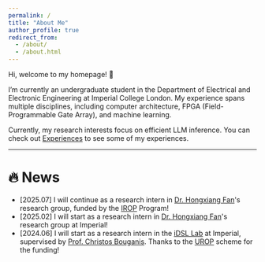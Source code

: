 ```yaml
---
permalink: /
title: "About Me"
author_profile: true
redirect_from: 
  - /about/
  - /about.html
---
```


Hi, welcome to my homepage! :wave:

I’m currently an undergraduate student in the Department of Electrical and Electronic Engineering at Imperial College London. My experience spans multiple disciplines, including computer architecture, FPGA (Field-Programmable Gate Array), and machine learning.

Currently, my research interests focus on efficient LLM inference.
You can check out [Experiences](/cv/) to see some of my experiences. 

---

# :fire: News
- [2025.07] I will continue as a research intern in [Dr. Hongxiang Fan](https://os-hxfan.github.io/)'s research group, funded by the [IROP](https://www.imperial.ac.uk/students/global-opportunities/ug/summerresearchplacements/) Program!
- [2025.02] I will start as a research intern in [Dr. Hongxiang Fan](https://os-hxfan.github.io/)'s research group at Imperial!
- [2024.06] I will start as a research intern in the [iDSL Lab](https://www.imperial.ac.uk/intelligent-digital-systems/) at Imperial, supervised by [Prof. Christos Bouganis](https://profiles.imperial.ac.uk/christos-savvas.bouganis). Thanks to the [UROP](https://www.imperial.ac.uk/urop) scheme for the funding!